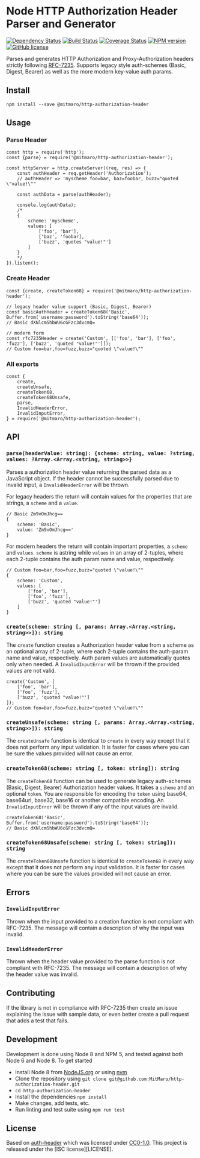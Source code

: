 # Node HTTP Authorization Header Parser and Generator

[![Dependency Status](https://david-dm.org/MitMaro/http-authorization-header.svg)][1]
[![Build Status](https://travis-ci.org/MitMaro/http-authorization-header.svg?branch=master)][2]
[![Coverage Status](https://coveralls.io/repos/github/MitMaro/http-authorization-header/badge.svg?branch=master)][3]
[![NPM version](https://img.shields.io/npm/v/@mitmaro/http-authorization-header.svg)][4]
[![GitHub license](https://img.shields.io/badge/license-ISC-blue.svg)][5]

Parses and generates HTTP Authorization and Proxy-Authorization headers strictly following [RFC-7235][6]. Supports
legacy style auth-schemes (Basic, Digest, Bearer) as well as the more modern key-value auth params.

## Install

    npm install --save @mitmaro/http-authorization-header

## Usage

### Parse Header

```ecmascript 6
const http = require('http');
const {parse} = require('@mitmaro/http-authorization-header');

const httpServer = http.createServer((req, res) => {
    const authHeader = req.getHeader('Authorization');
    // authHeader => 'myscheme foo=bar, baz=foobar, buzz="quoted \"value!\""
    
    const authData = parse(authHeader);
    
    console.log(authData);
    /*
    {
        scheme: 'myscheme',
        values: [
            ['foo', 'bar'],
            ['baz', 'foobar],
            ['buzz', 'quotes "value!"']
        ]
    }
    */
}).listen();
```
### Create Header

```ecmascript 6
const {create, createToken68} = require('@mitmaro/http-authorization-header');

// legacy header value support (Basic, Digest, Bearer)
const basicAuthHeader = createToken68('Basic', Buffer.from('username:password').toString('base64'));
// Basic dXNlcm5hbWU6cGFzc3dvcmQ=

// modern form
const rfc7235Header = create('Custom', [['foo', 'bar'], ['foo', 'fuzz'], ['buzz', 'quoted "value!"']]);
// Custom foo=bar,foo=fuzz,buzz="quoted \"value!\""
```

### All exports
```ecmascript 6
const {
	create,
	createUnsafe,
	createToken68,
	createToken68Unsafe,
	parse,
	InvalidHeaderError,
	InvalidInputError,
} = require('@mitmaro/http-authorization-header');
```

## API

### `parse(headerValue: string): {scheme: string, value: ?string, values: ?Array.<Array.<string, string>>}`

Parses a authorization header value returning the parsed data as a JavaScript object. If the header cannot be
successfully parsed due to invalid input, a `InvalidHeaderError` will be thrown.

For legacy headers the return will contain values for the properties that are strings, a `scheme` and a `value`.

```
// Basic Zm9vOmJhcg==
{
    scheme: 'Basic',
    value: 'Zm9vOmJhcg=='
}
```

For modern headers the return will contain important properties, a `scheme` and `values`. `scheme` is astring while
`values` in an array of 2-tuples, where each 2-tuple contains the auth param name and value, respectively.

```
// Custom foo=bar,foo=fuzz,buzz="quoted \"value!\""
{
    scheme: 'Custom',
    values: [
        ['foo', 'bar'],
        ['foo', 'fuzz'],
        ['buzz', 'quoted "value!"']
    ]
}
```

### `create(scheme: string [, params: Array.<Array.<string, string>>]): string`

The `create` function creates a Authorization header value from a scheme as an optional array of 2-tuple, where each
2-tuple contains the auth-param name and value, respectively. Auth param values are automatically quotes only when
needed. A `InvalidInputError` will be thrown if the provided values are not valid.

```ecmascript 6
create('Custom', [
    ['foo', 'bar'],
    ['foo', 'fuzz'],
    ['buzz', 'quoted "value!"']
]);
// Custom foo=bar,foo=fuzz,buzz="quoted \"value!\""
```

### `createUnsafe(scheme: string [, params: Array.<Array.<string, string>>]): string`

The `createUnsafe` function is identical to `create` in every way except that it does not perform any input validation.
It is faster for cases where you can be sure the values provided will not cause an error.

### `createToken68(scheme: string [, token: string]): string`

The `createToken68` function can be used to generate legacy auth-schemes (Basic, Digest, Bearer) Authorization header
values. It takes a `scheme` and an optional `token`. You are responsible for encoding the `token` using base64,
base64url, base32, base16 or another compatible encoding. An `InvalidInputError` will be thrown if any of the input
values are invalid.

```ecmascript 6
createToken68('Basic', Buffer.from('username:password').toString('base64'));
// Basic dXNlcm5hbWU6cGFzc3dvcmQ=
```

### `createToken68Unsafe(scheme: string [, token: string]): string`

The `createToken68Unsafe` function is identical to `createToken68` in every way except that it does not perform any
input validation. It is faster for cases where you can be sure the values provided will not cause an error.

## Errors

### `InvalidInputError`

Thrown when the input provided to a creation function is not compliant with RFC-7235. The message will contain a
description of why the input was invalid.

### `InvalidHeaderError`

Thrown when the header value provided to the parse function is not compliant with RFC-7235. The message will
contain a description of why the header value was invalid.

## Contributing

If the library is not in compliance with RFC-7235 then create an issue explaining the issue with sample data, or even
better create a pull request that adds a test that fails.

## Development

Development is done using Node 8 and NPM 5, and tested against both Node 6 and Node 8. To get started

* Install Node 8 from [NodeJS.org][7] or using [nvm]
* Clone the repository using `git clone git@github.com:MitMaro/http-authorization-header.git`
* `cd http-authorization-header`
* Install the dependencies `npm install`
* Make changes, add tests, etc.
* Run linting and test suite using `npm run test`

## License

Based on [auth-header][8] which was licensed under [CC0-1.0][9]. This project is released under the
[ISC license][LICENSE].

[1]:https://david-dm.org/MitMaro/http-authorization-header
[2]:https://travis-ci.org/MitMaro/http-authorization-header
[3]:https://coveralls.io/github/MitMaro/http-authorization-header?branch=master
[4]:https://www.npmjs.com/package/@mitmaro/http-authorization-header
[5]:https://raw.githubusercontent.com/MitMaro/http-authorization-header/master/LICENSE
[6]:https://tools.ietf.org/html/rfc7235
[7]:https://nodejs.org/en/download/
[8]:https://github.com/izaakschroeder/auth-header
[9]:https://creativecommons.org/publicdomain/zero/1.0/
[nvm]:https://github.com/creationix/nvm#installation
